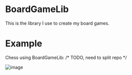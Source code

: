 # BoardGameLib

  This is the library I use to create my board games.
  
# Example

Chess using BoardGameLib: /* TODO, need to split repo */

![image](https://user-images.githubusercontent.com/106929480/229426851-4869df62-dd64-4b46-9d02-627987df219c.png)
